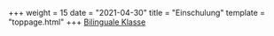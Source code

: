 +++
weight = 15
date = "2021-04-30"
title = "Einschulung"
template = "toppage.html"
+++
[Bilinguale Klasse](/schullebenseiten/bilingualeklasse/)  


